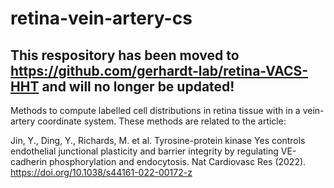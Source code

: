 # retina-vein-artery-cs

This respository has been moved to https://github.com/gerhardt-lab/retina-VACS-HHT and will no longer be updated!
-------------

Methods to compute labelled cell distributions in retina tissue with in a vein-artery coordinate system. These methods are related to the article:

Jin, Y., Ding, Y., Richards, M. et al. Tyrosine-protein kinase Yes controls endothelial junctional plasticity and barrier integrity by regulating VE-cadherin phosphorylation and endocytosis. Nat Cardiovasc Res (2022). https://doi.org/10.1038/s44161-022-00172-z
